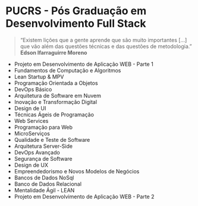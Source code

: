 # PUCRS - Pós Graduação em Desenvolvimento Full Stack

> “Existem lições que a gente aprende que são muito importantes [...]  
> que vão além das questões técnicas e das questões de metodologia.”  
> **Edson Ifarraguirre Moreno**

- Projeto em Desenvolvimento de Aplicação WEB - Parte 1
- Fundamentos de Computação e Algoritmos
- Lean Startup & MPV
- Programação Orientada a Objetos
- DevOps Básico
- Arquitetura de Software em Nuvem
- Inovação e Transformação Digital
- Design de UI
- Técnicas Ágeis de Programação
- Web Services
- Programação para Web
- MicroServiços
- Qualidade e Teste de Software
- Arquitetura Server-Side
- DevOps Avançado
- Segurança de Software
- Design de UX
- Empreendedorismo e Novos Modelos de Negócios
- Bancos de Dados NoSql
- Banco de Dados Relacional
- Mentalidade Ágil - LEAN
- Projeto em Desenvolvimento de Aplicação WEB - Parte 2
